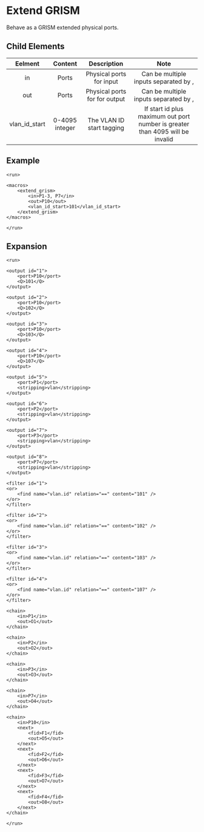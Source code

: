Extend GRISM
============

Behave as a GRISM extended physical ports.

<h2>Child Elements</h2>

|     Eelment     |     Content    |          Description          |                                      Note                                     |
|:---------------:|:--------------:|:-----------------------------:|:-----------------------------------------------------------------------------:|
|        in       |      Ports     |    Physical ports for input   |                     Can be multiple inputs separated by ,                     |
|       out       |      Ports     | Physical ports for for output |                     Can be multiple inputs separated by ,                     |
| vlan\_id\_start | 0-4095 integer |   The VLAN ID start tagging   | If start id plus maximum out port number is greater than 4095 will be invalid |

<h2>Example</h2>

```
<run>

<macros>
    <extend_grism>
        <in>P1-3, P7</in>
        <out>P10</out>
        <vlan_id_start>101</vlan_id_start>
    </extend_grism>
</macros>

</run>
```

<h2>Expansion</h2>

```
<run>

<output id="1">
    <port>P10</port>
    <Q>101</Q>
</output>

<output id="2">
    <port>P10</port>
    <Q>102</Q>
</output>

<output id="3">
    <port>P10</port>
    <Q>103</Q>
</output>

<output id="4">
    <port>P10</port>
    <Q>107</Q>
</output>

<output id="5">
    <port>P1</port>
    <stripping>vlan</stripping>
</output>

<output id="6">
    <port>P2</port>
    <stripping>vlan</stripping>
</output>

<output id="7">
    <port>P3</port>
    <stripping>vlan</stripping>
</output>

<output id="8">
    <port>P7</port>
    <stripping>vlan</stripping>
</output>

<filter id="1">
<or>
    <find name="vlan.id" relation="==" content="101" />
</or>
</filter>

<filter id="2">
<or>
    <find name="vlan.id" relation="==" content="102" />
</or>
</filter>

<filter id="3">
<or>
    <find name="vlan.id" relation="==" content="103" />
</or>
</filter>

<filter id="4">
<or>
    <find name="vlan.id" relation="==" content="107" />
</or>
</filter>

<chain>
    <in>P1</in>
    <out>O1</out>
</chain>

<chain>
    <in>P2</in>
    <out>O2</out>
</chain>

<chain>
    <in>P3</in>
    <out>O3</out>
</chain>

<chain>
    <in>P7</in>
    <out>O4</out>
</chain>

<chain>
    <in>P10</in>
    <next>
        <fid>F1</fid>
        <out>O5</out>
    </next>
    <next>
        <fid>F2</fid>
        <out>O6</out>
    </next>
    <next>
        <fid>F3</fid>
        <out>O7</out>
    </next>
    <next>
        <fid>F4</fid>
        <out>O8</out>
    </next>
</chain>

</run>
```
